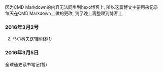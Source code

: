 因为CMD Markdown的内容无法同步到hexo博客上, 所以这篇博文主要用来记录每天在CMD Markdown上做的更改, 到了晚上再整理到博客上;

### 2016年3月2号

2. 马尔科夫逻辑网络(1)

### 2016年3月5日

全球通史读书笔记(暂)